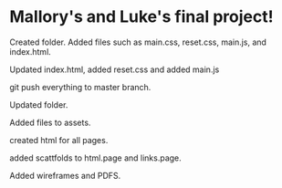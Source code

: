 # Mallory's and Luke's final project!

Created folder. Added files such as main.css, reset.css, main.js, and index.html.

Updated index.html, added reset.css and added main.js

git push everything to master branch.

Updated folder.

Added files to assets.

created html for all pages.

added scattfolds to html.page and links.page.

Added wireframes and PDFS.